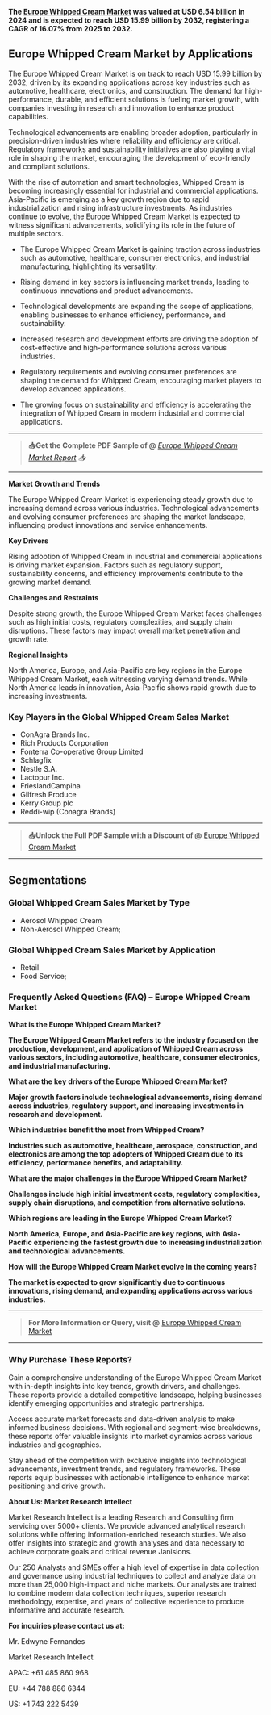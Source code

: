 <p><strong>The <a href="https://www.marketresearchintellect.com/download-sample/?rid=1007851&amp;utm_source=Pulse-April-Europe&amp;utm_medium=852">Europe Whipped Cream Market</a> was valued at USD 6.54 billion in 2024 and is expected to reach USD 15.99 billion by 2032, registering a CAGR of 16.07% from 2025 to 2032.</strong></p><h2>Europe Whipped Cream Market by Applications&nbsp;</h2><p><p>The Europe Whipped Cream Market is on track to reach USD 15.99 billion by 2032, driven by its expanding applications across key industries such as automotive, healthcare, electronics, and construction. The demand for high-performance, durable, and efficient solutions is fueling market growth, with companies investing in research and innovation to enhance product capabilities.</p><p>Technological advancements are enabling broader adoption, particularly in precision-driven industries where reliability and efficiency are critical. Regulatory frameworks and sustainability initiatives are also playing a vital role in shaping the market, encouraging the development of eco-friendly and compliant solutions.</p><p>With the rise of automation and smart technologies, Whipped Cream is becoming increasingly essential for industrial and commercial applications. Asia-Pacific is emerging as a key growth region due to rapid industrialization and rising infrastructure investments. As industries continue to evolve, the Europe Whipped Cream Market is expected to witness significant advancements, solidifying its role in the future of multiple sectors.</p></p><ul><li><p>The Europe Whipped Cream Market is gaining traction across industries such as automotive, healthcare, consumer electronics, and industrial manufacturing, highlighting its versatility.</p></li><li><p>Rising demand in key sectors is influencing market trends, leading to continuous innovations and product advancements.</p></li><li><p>Technological developments are expanding the scope of applications, enabling businesses to enhance efficiency, performance, and sustainability.</p></li><li><p>Increased research and development efforts are driving the adoption of cost-effective and high-performance solutions across various industries.</p></li><li><p>Regulatory requirements and evolving consumer preferences are shaping the demand for Whipped Cream, encouraging market players to develop advanced applications.</p></li><li><p>The growing focus on sustainability and efficiency is accelerating the integration of Whipped Cream in modern industrial and commercial applications.</p></li></ul><hr /><blockquote><p><strong><span class="font-[700]">📥Get the Complete PDF Sample of @ </span></strong><em><span class="font-[700]"><a href="https://www.marketresearchintellect.com/download-sample/?rid=1007851&amp;utm_source=Pulse-April-Europe&amp;utm_medium=852" target="_blank" data-tracking-control-name="article-ssr-frontend-pulse_little-text-block" data-tracking-will-navigate="" data-test-link="">Europe Whipped Cream Market Report</a>&nbsp;📥</span></em></p></blockquote><hr /><p class="" data-start="77" data-end="360"><strong data-start="77" data-end="105">Market Growth and Trends</strong></p><p class="" data-start="77" data-end="360">The Europe Whipped Cream Market is experiencing steady growth due to increasing demand across various industries. Technological advancements and evolving consumer preferences are shaping the market landscape, influencing product innovations and service enhancements.</p><p class="" data-start="362" data-end="606"><strong data-start="362" data-end="377">Key Drivers</strong></p><p class="" data-start="362" data-end="606">Rising adoption of Whipped Cream in industrial and commercial applications is driving market expansion. Factors such as regulatory support, sustainability concerns, and efficiency improvements contribute to the growing market demand.</p><p class="" data-start="608" data-end="849"><strong data-start="608" data-end="637">Challenges and Restraints</strong></p><p class="" data-start="608" data-end="849">Despite strong growth, the Europe Whipped Cream Market faces challenges such as high initial costs, regulatory complexities, and supply chain disruptions. These factors may impact overall market penetration and growth rate.</p><p class="" data-start="851" data-end="1095"><strong data-start="851" data-end="872">Regional Insights</strong></p><p class="" data-start="851" data-end="1095">North America, Europe, and Asia-Pacific are key regions in the Europe Whipped Cream Market, each witnessing varying demand trends. While North America leads in innovation, Asia-Pacific shows rapid growth due to increasing investments.</p><p><h3>Key Players in the Global Whipped Cream Sales Market </h3><ul><li>ConAgra Brands Inc.</li><li>Rich Products Corporation</li><li>Fonterra Co-operative Group Limited</li><li>Schlagfix</li><li>Nestle S.A.</li><li>Lactopur Inc.</li><li>FrieslandCampina</li><li>Gilfresh Produce</li><li>Kerry Group plc</li><li>Reddi-wip (Conagra Brands)</li></ul></p><hr /><blockquote><p><strong>📥Unlock the Full PDF Sample with a Discount of @</strong> <a href="https://www.marketresearchintellect.com/ask-for-discount/?rid=1007851&amp;utm_source=Pulse-April-Europe&amp;utm_medium=852">Europe Whipped Cream Market</a></p></blockquote><hr /><p><h2>Segmentations</h2><h3>Global Whipped Cream Sales Market by Type</h3><ul><li>Aerosol Whipped Cream</li><li>Non-Aerosol Whipped Cream;</li></ul><h3>Global Whipped Cream Sales Market by Application</h3><ul><li>Retail</li><li>Food Service;</li></ul></p><h3><strong>Frequently Asked Questions (FAQ) &ndash; Europe Whipped Cream Market</strong></h3><p><strong>What is the Europe Whipped Cream Market?</strong></p><p><strong>The Europe Whipped Cream Market refers to the industry focused on the production, development, and application of Whipped Cream across various sectors, including automotive, healthcare, consumer electronics, and industrial manufacturing.</strong></p><p><strong>What are the key drivers of the Europe Whipped Cream Market?</strong></p><p><strong>Major growth factors include technological advancements, rising demand across industries, regulatory support, and increasing investments in research and development.</strong></p><p><strong>Which industries benefit the most from Whipped Cream?</strong></p><p><strong>Industries such as automotive, healthcare, aerospace, construction, and electronics are among the top adopters of Whipped Cream due to its efficiency, performance benefits, and adaptability.</strong></p><p><strong>What are the major challenges in the Europe Whipped Cream Market?</strong></p><p><strong>Challenges include high initial investment costs, regulatory complexities, supply chain disruptions, and competition from alternative solutions.</strong></p><p><strong>Which regions are leading in the Europe Whipped Cream Market?</strong></p><p><strong>North America, Europe, and Asia-Pacific are key regions, with Asia-Pacific experiencing the fastest growth due to increasing industrialization and technological advancements.</strong></p><p><strong>How will the Europe Whipped Cream Market evolve in the coming years?</strong></p><p><strong>The market is expected to grow significantly due to continuous innovations, rising demand, and expanding applications across various industries.</strong></p><hr /><blockquote><p><span class="font-[700]"><strong>For More Information or Query, visit&nbsp;@</strong>&nbsp;</span><span class="font-[700]"><a href="https://www.marketresearchintellect.com/product/global-whipped-cream-sales-market/?utm_source=Linkedin&utm_medium=852" target="_blank" data-tracking-control-name="article-ssr-frontend-pulse_little-text-block" data-tracking-will-navigate="" data-test-link="">Europe Whipped Cream Market</a></span></p></blockquote><hr /><h3><strong data-start="0" data-end="31">Why Purchase These Reports?</strong></h3><p class="" data-start="35" data-end="297">Gain a comprehensive understanding of the Europe Whipped Cream Market with in-depth insights into key trends, growth drivers, and challenges. These reports provide a detailed competitive landscape, helping businesses identify emerging opportunities and strategic partnerships.</p><p class="" data-start="299" data-end="540">Access accurate market forecasts and data-driven analysis to make informed business decisions. With regional and segment-wise breakdowns, these reports offer valuable insights into market dynamics across various industries and geographies.</p><p class="" data-start="542" data-end="784">Stay ahead of the competition with exclusive insights into technological advancements, investment trends, and regulatory frameworks. These reports equip businesses with actionable intelligence to enhance market positioning and drive growth.</p><p><strong><span class="font-[700]">About Us: Market Research Intellect</span></strong></p><p><span class="">Market Research Intellect is a leading Research and Consulting firm servicing over 5000+ clients. We provide advanced analytical research solutions while offering information-enriched research studies.&nbsp;</span>We also offer insights into strategic and growth analyses and data necessary to achieve corporate goals and critical revenue Janisions.</p><p><span class="">Our 250 Analysts and SMEs offer a high level of expertise in data collection and governance using industrial techniques to collect and analyze data on more than 25,000 high-impact and niche markets. Our analysts are trained to combine modern data collection techniques, superior research methodology, expertise, and years of collective experience to produce informative and accurate research.</span></p><p><strong>For inquiries please contact us at:</strong></p><p>Mr. Edwyne Fernandes</p><p>Market Research Intellect</p><p>APAC: +61 485 860 968</p><p>EU: +44 788 886 6344</p><p>US: +1 743 222 5439</p>
